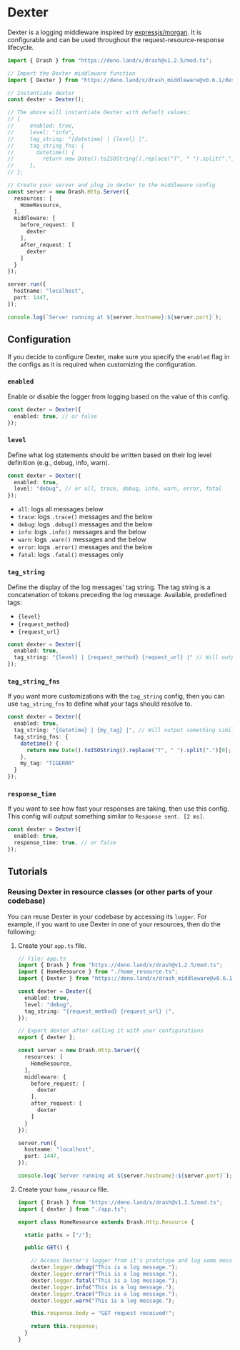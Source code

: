 # Dexter

Dexter is a logging middleware inspired by [expressjs/morgan](https://github.com/expressjs/morgan). It is configurable and can be used throughout the request-resource-response lifecycle.

```typescript
import { Drash } from "https://deno.land/x/drash@v1.2.5/mod.ts";

// Import the Dexter middleware function
import { Dexter } from "https://deno.land/x/drash_middleware@v0.6.1/dexter/mod.ts";

// Instantiate dexter
const dexter = Dexter();

// The above will instantiate Dexter with default values: 
// {
//     enabled: true,
//     level: "info",
//     tag_string: "{datetime} | {level} |",
//     tag_string_fns: {
//       datetime() {
//         return new Date().toISOString().replace("T", " ").split(".")[0];
//     },
// };

// Create your server and plug in dexter to the middleware config
const server = new Drash.Http.Server({
  resources: [
    HomeResource,
  ],
  middleware: {
    before_request: [
      dexter
    ],
    after_request: [
      dexter
    ]
  }
});

server.run({
  hostname: "localhost",
  port: 1447,
});

console.log(`Server running at ${server.hostname}:${server.port}`);
```

## Configuration

If you decide to configure Dexter, make sure you specify the `enabled` flag in the configs as it is required when customizing the configuration.

### `enabled`

Enable or disable the logger from logging based on the value of this config.

```typescript
const dexter = Dexter({
  enabled: true, // or false
});
```

### `level`

Define what log statements should be written based on their log level definition (e.g., debug, info, warn).

```typescript
const dexter = Dexter({
  enabled: true,
  level: "debug", // or all, trace, debug, info, warn, error, fatal
});
```

* `all`: logs all messages below
* `trace`: logs `.trace()` messages and the below
* `debug`: logs `.debug()` messages and the below
* `info`: logs `.info()` messages and the below
* `warn`: logs `.warn()` messages and the below
* `error`: logs `.error()` messages and the below
* `fatal`: logs `.fatal()` messages only


### `tag_string`

Define the display of the log messages' tag string. The tag string is a concatenation of tokens preceding the log message. Available, predefined tags:

* `{level}`
* `{request_method}`
* `{request_url}`

```typescript
const dexter = Dexter({
  enabled: true,
  tag_string: "{level} | {request_method} {request_url} |" // Will output something similar to "INFO | GET /home | The log message."
});
```

### `tag_string_fns`

If you want more customizations with the `tag_string` config, then you can use `tag_string_fns` to define what your tags should resolve to.

```typescript
const dexter = Dexter({
  enabled: true,
  tag_string: "{datetime} | {my_tag} |", // Will output something similar to "2020-07-12 10:32:14 | TIGERRR | The log message."
  tag_string_fns: {
    datetime() {
      return new Date().toISOString().replace("T", " ").split(".")[0];
    },
    my_tag: "TIGERRR"
  }
});
```

### `response_time`

If you want to see how fast your responses are taking, then use this config. This config will output something similar to `Response sent. [2 ms]`.

```typescript
const dexter = Dexter({
  enabled: true,
  response_time: true, // or false
});
```

## Tutorials

### Reusing Dexter in resource classes (or other parts of your codebase)

You can reuse Dexter in your codebase by accessing its `logger`. For example, if you want to use Dexter in one of your resources, then do the following:

1. Create your `app.ts` file.

    ```typescript
    // File: app.ts
    import { Drash } from "https://deno.land/x/drash@v1.2.5/mod.ts";
    import { HomeResource } from "./home_resource.ts";
    import { Dexter } from "https://deno.land/x/drash_middleware@v0.6.1/dexter.ts";

    const dexter = Dexter({
      enabled: true,
      level: "debug",
      tag_string: "{request_method} {request_url} |",
    });

    // Export dexter after calling it with your configurations
    export { dexter };

    const server = new Drash.Http.Server({
      resources: [
        HomeResource,
      ],
      middleware: {
        before_request: [
          dexter
        ],
        after_request: [
          dexter
        ]
      }
    });

    server.run({
      hostname: "localhost",
      port: 1447,
    });

    console.log(`Server running at ${server.hostname}:${server.port}`);
    ```

2. Create your `home_resource` file.

    ```typescript
    import { Drash } from "https://deno.land/x/drash@v1.2.5/mod.ts";
    import { dexter } from "./app.ts";

    export class HomeResource extends Drash.Http.Resource {

      static paths = ["/"];

      public GET() {

        // Access Dexter's logger from it's prototype and log some messages
        dexter.logger.debug("This is a log message.");
        dexter.logger.error("This is a log message.");
        dexter.logger.fatal("This is a log message.");
        dexter.logger.info("This is a log message.");
        dexter.logger.trace("This is a log message.");
        dexter.logger.warn("This is a log message.");

        this.response.body = "GET request received!";

        return this.response;
      }
    }
    ```
